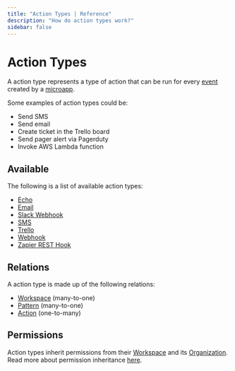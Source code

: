 ```yaml
---
title: "Action Types | Reference"
description: "How do action types work?"
sidebar: false
---
```


# Action Types

A action type represents a type of action that can be run for every [event](/reference/events/) created by a [microapp](/reference/microapps/).

Some examples of action types could be:

* Send SMS
* Send email
* Create ticket in the Trello board
* Send pager alert via Pagerduty
* Invoke AWS Lambda function

## Available

The following is a list of available action types:

* [Echo](/reference/action-types/echo/)
* [Email](/reference/action-types/email/)
* [Slack Webhook](/reference/action-types/slack-webhook/)
* [SMS](/reference/action-types/sms/)
* [Trello](/reference/action-types/trello/)
* [Webhook](/reference/action-types/webhook/)
* [Zapier REST Hook](/reference/action-types/zapier-rest-hook/)

## Relations

A action type is made up of the following relations:

* [Workspace](/reference/workspaces/) (many-to-one)
* [Pattern](/reference/patterns/) (many-to-one)
* [Action](/reference/actions/) (one-to-many)

## Permissions

Action types inherit permissions from their [Workspace](/reference/workspaces/) and its [Organization](/reference/organizations/). Read more about permission inheritance [here](/reference/permissions/).
